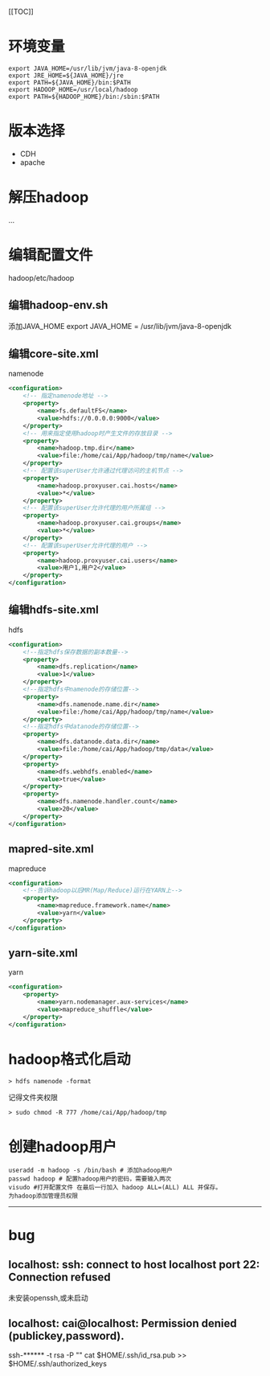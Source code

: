 [[TOC]]

# 环境变量
```
export JAVA_HOME=/usr/lib/jvm/java-8-openjdk
export JRE_HOME=${JAVA_HOME}/jre
export PATH=${JAVA_HOME}/bin:$PATH
export HADOOP_HOME=/usr/local/hadoop
export PATH=${HADOOP_HOME}/bin:/sbin:$PATH
```

# 版本选择
+ CDH
+ apache

# 解压hadoop
...

# 编辑配置文件
hadoop/etc/hadoop

## 编辑hadoop-env.sh
添加JAVA_HOME
export JAVA_HOME = /usr/lib/jvm/java-8-openjdk

## 编辑core-site.xml
namenode
```xml
<configuration>
    <!-- 指定namenode地址 -->
    <property>
        <name>fs.defaultFS</name>
        <value>hdfs://0.0.0.0:9000</value>
    </property>
    <!-- 用来指定使用hadoop时产生文件的存放目录 -->
    <property>
        <name>hadoop.tmp.dir</name>
        <value>file:/home/cai/App/hadoop/tmp/name</value>
    </property>
    <!-- 配置该superUser允许通过代理访问的主机节点 -->
    <property>
        <name>hadoop.proxyuser.cai.hosts</name>
        <value>*</value>
    </property>
    <!-- 配置该superUser允许代理的用户所属组 -->
    <property>
        <name>hadoop.proxyuser.cai.groups</name>
        <value>*</value>
    </property>
    <!-- 配置该superUser允许代理的用户 -->
    <property>
        <name>hadoop.proxyuser.cai.users</name>
        <value>用户1,用户2</value>
    </property>
</configuration>
```

## 编辑hdfs-site.xml
hdfs
```xml
<configuration>
    <!--指定hdfs保存数据的副本数量-->
    <property>
        <name>dfs.replication</name>
        <value>1</value>
    </property>
    <!--指定hdfs中namenode的存储位置-->
    <property>
        <name>dfs.namenode.name.dir</name> 
        <value>file:/home/cai/App/hadoop/tmp/name</value>
    </property>
    <!--指定hdfs中datanode的存储位置-->
    <property>
        <name>dfs.datanode.data.dir</name>
        <value>file:/home/cai/App/hadoop/tmp/data</value>
    </property>
    <property>  
        <name>dfs.webhdfs.enabled</name> 
        <value>true</value>
    </property> 
    <property>
        <name>dfs.namenode.handler.count</name>
        <value>20</value>
    </property>
</configuration>
```

## mapred-site.xml
mapreduce
```xml
<configuration>
    <!--告诉hadoop以后MR(Map/Reduce)运行在YARN上-->
    <property>
        <name>mapreduce.framework.name</name>
        <value>yarn</value>
    </property>
</configuration>
```
## yarn-site.xml
yarn
```xml
<configuration>
    <property>
        <name>yarn.nodemanager.aux-services</name>
        <value>mapreduce_shuffle</value>
    </property>
</configuration>
```

# hadoop格式化启动
```
> hdfs namenode -format
```
记得文件夹权限
```
> sudo chmod -R 777 /home/cai/App/hadoop/tmp
```

# 创建hadoop用户
```
useradd -m hadoop -s /bin/bash # 添加hadoop用户
passwd hadoop # 配置hadoop用户的密码，需要输入两次
visudo #打开配置文件 在最后一行加入 hadoop ALL=(ALL) ALL 并保存。  
为hadoop添加管理员权限
```


-----
# bug

## localhost: ssh: connect to host localhost port 22: Connection refused
未安装openssh,或未启动

## localhost: cai@localhost: Permission denied (publickey,password).
ssh-****** -t rsa -P ""
cat $HOME/.ssh/id_rsa.pub >> $HOME/.ssh/authorized_keys
